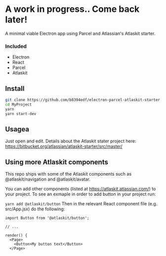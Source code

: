 # A work in progress.. Come back later!

A minimal viable Electron app using Parcel and Atlassian's Atlaskit starter.

### Included
  - Electron
  - React
  - Parcel
  - Atlaskit
  
## Install
```bash
git clone https://github.com/b8394edf/electron-parcel-atlaskit-starter.git MyProject
cd MyProject
yarn
yarn start-dev
```

## Usagea
Just open and edit. Details about the Atlaskit stater project here: https://bitbucket.org/atlassian/atlaskit-starter/src/master/

## Using more Atlaskit components
This repo ships with some of the Atlaskit components such as @atlaskit/navigation and @atlaskit/avatar.

You can add other components (listed at https://atlaskit.atlassian.com/) to your project. To see an exmaple in order to add button in your project run:

```yarn add @atlaskit/button```
Then in the relevant React component file (e.g. src/App.jsx) do the following:

```
import Button from '@atlaskit/button';

// ...

render() {
  <Page>
    <Button>My button text</Button>
  </Page>
```
